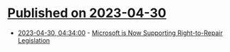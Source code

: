 # [Published on 2023-04-30](index.md)

* [2023-04-30, 04:34:00](https://yro.slashdot.org/story/23/04/30/0246211/microsoft-is-now-supporting-right-to-repair-legislation?utm_source=rss1.0mainlinkanon&utm_medium=feed) - [Microsoft is Now Supporting Right-to-Repair Legislation](https://yro.slashdot.org/story/23/04/30/0246211/microsoft-is-now-supporting-right-to-repair-legislation?utm_source=rss1.0mainlinkanon&utm_medium=feed)
